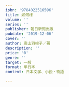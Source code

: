 ```yaml
---
isbn: '9784022516596'
title: 如何様
volume: ''
series: ''
publisher: 朝日新聞出版
pubdate: '2019-12-06'
cover: ''
author: 高山羽根子／著
description: ''
price: '0'
genre: ''
target: 一般
format: 単行本
content: 日本文学、小説・物語

---
```

